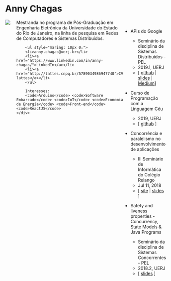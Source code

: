 # Anny Chagas

<div style="display: flex; flex-direction: row;">
    <div style="margin-right:20px;">
        <img src="https://avatars2.githubusercontent.com/u/17753656?s=460&v=4"/>
    </div>
    <div>
        Mestranda no programa de Pós-Graduação em Engenharia Eletrônica da Universidade do Estado do Rio de Janeiro, na linha de pesquisa em Redes de Computadores e Sistemas Distribuídos.
        
        <ul style="maring: 10px 0;">
        <li>anny.chagas@uerj.br</li>
        <li><a href="https://www.linkedin.com/in/anny-chagas/">LinkedIn</a></li>
        <li><a href="http://lattes.cnpq.br/5789034986947740">CV lattes</a></li>
        </ul>
       
        Interesses:
        <code>Arduino</code> <code>Software Embarcado</code> <code>IoT</code> <code>Economia de Energia</code> <code>Front-end</code> <code>ReactJS</code>
    </div>
</div>

--------------------------------
- APIs do Google
  - Seminário da disciplina de Sistemas Distribuídos - PEL
  - 2019.1, UERJ
  - [ [github](https://github.com/AnnyCaroline/sd/tree/master/seminario) \| [slides](https://docs.google.com/presentation/d/1EQ9x9mH4yQfyzOjWqn9Ambo5TaUOcT94Y-DOWj6W3f8/edit?usp=sharing) \| [Medium](https://medium.com/@annycarolinegnr/using-google-vision-api-22d1fdb755d8?sk=65a801ccc670f8190ce0ccd589af8d27)]

- Curso de Programação com a Linguagem Céu
  - 2019, UERJ
  - [ [github](https://github.com/AnnyCaroline/ceu-curso) ]

- Concorrência e paralelismo no desenvolvimento de aplicações
  - III Seminário de Informática do Colégio Relango
  - Jul 11, 2018
  - [ [site](http://colegiorealengo.br/eventos/55-cr/eventos/eventos-2018/593-3_seminario_info.html) \| [slides](https://docs.google.com/presentation/d/1R9ILyFX71vsYd6m70kAjG7NUHVwM3v7utM4zUwogTQI/edit?usp=sharing) ]
  
- Safety and liveness properties - Concurrency, State Models & Java Programs
  - Seminário da disciplina de Sistemas Concorrentes - PEL
  - 2018.2, UERJ
  - [ [slides](https://docs.google.com/presentation/d/1bw1oEzp61Ofll9qB20mtmtWA5LNpMivMgArfWAaWfMo/edit?usp=sharing) ]
